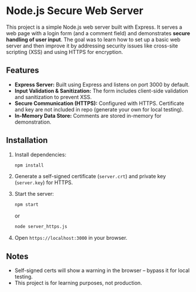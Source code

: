 # Node.js Secure Web Server

This project is a simple Node.js web server built with Express. It serves a web page with a login form (and a comment field) and demonstrates **secure handling of user input**. The goal was to learn how to set up a basic web server and then improve it by addressing security issues like cross-site scripting (XSS) and using HTTPS for encryption.

## Features

- **Express Server:** Built using Express and listens on port 3000 by default.
- **Input Validation & Sanitization:** The form includes client-side validation and sanitization to prevent XSS.
- **Secure Communication (HTTPS):** Configured with HTTPS. Certificate and key are not included in repo (generate your own for local testing).
- **In-Memory Data Store:** Comments are stored in-memory for demonstration.

## Installation

1. Install dependencies:

   ```bash
   npm install
   ```

2. Generate a self-signed certificate (`server.crt`) and private key (`server.key`) for HTTPS.

3. Start the server:

   ```bash
   npm start
   ```

   or

   ```bash
   node server_https.js
   ```

4. Open `https://localhost:3000` in your browser.

## Notes

- Self-signed certs will show a warning in the browser – bypass it for local testing.
- This project is for learning purposes, not production.
